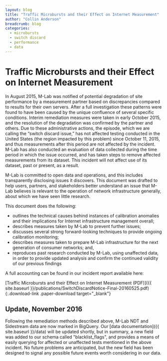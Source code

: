 ```yaml
---
layout: blog
title: "Traffic Microbursts and their Effect on Internet Measurement"
author: "Collin Anderson"
breadcrumb: blog
categories:
  - microbursts
  - switch discard
  - performance
  - data
---
```


# Traffic Microbursts and their Effect on Internet Measurement

In August 2015, M-Lab was notified of potential degradation of site performance by a measurement partner based on discrepancies compared to results for their own servers. After a full investigation these patterns were found to have been caused by the unique confluence of several specific conditions. Interim remediation measures were taken in early October 2015, and the resolution of the degradation was confirmed by the partner and others. Due to these administrative actions, the episode, which we are calling the “switch discard issue,” has not affected testing conducted in the United States (the region impacted by this problem) since October 11, 2015, and thus measurements after this period are not affected by the incident. M-Lab has also conducted an evaluation of data collected during the time period in which the issue occurred, and has taken steps to remove affected measurements from its dataset. This incident will not affect use of its dataset, past or present, as a result. <!--more-->

M-Lab is committed to open data and operations, and this includes transparently disclosing issues it discovers. This document was drafted to help users, partners, and stakeholders better understand an issue that M-Lab believes is relevant to the operation of network infrastructure generally, about which we have seen little research.

This document does the following:

* outlines the technical causes behind instances of calibration anomalies and their implications for Internet infrastructure management overall;
* describes measures taken by M-Lab to prevent further issues;
* discusses several strong forward-looking techniques to provide ongoing calibration monitoring;
* describes measures taken to prepare M-Lab infrastructure for the next generation of consumer networks; and,
* reproduces past research conducted by M-Lab, using unaffected data, in order to provide updated analysis and confirm the continued validity of our previous findings

A full accounting can be found in our incident report available here:

[Traffic Microbursts and their Effect on Internet Measurement (PDF)]({{ site.baseurl }}/publications/SwitchDiscardNotice-Final-20160525.pdf){:.download-link .paper-download target="_blank"}

## Update, November 2016

Following the remediation methods described above, M-Lab NDT and Sidestream data are now marked in BigQuery. Our [data documentation]({{ site.baseurl }}/data) will be updated shortly, but in summary, a new field was added to our schema called "blacklist_flags", and provides a means of easily querying for affected or unaffected tests mentioned in the above incident. No future problems are anticipated, but the new field has been designed to signal any possible future events worth considering in our data. 